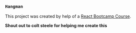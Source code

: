 ### `Hangman`

This project was created by help of a [React Bootcamp Course](https://www.udemy.com/course/modern-react-bootcamp/).

**Shout out to colt steele for helping me create this**

